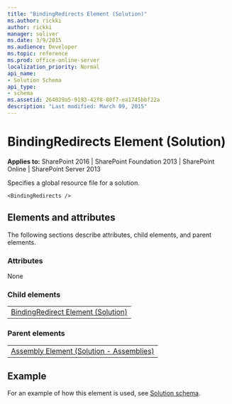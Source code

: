 ```yaml
---
title: "BindingRedirects Element (Solution)"
ms.author: rickki
author: rickki
manager: soliver
ms.date: 3/9/2015
ms.audience: Developer
ms.topic: reference
ms.prod: office-online-server
localization_priority: Normal
api_name:
- Solution Schema
api_type:
- schema
ms.assetid: 264029a5-9193-42f8-80f7-ea1745bbf22a
description: "Last modified: March 09, 2015"
---
```


# BindingRedirects Element (Solution)

 
  
 **Applies to:** SharePoint 2016 | SharePoint Foundation 2013 | SharePoint Online | SharePoint Server 2013
  
Specifies a global resource file for a solution.
  
```
<BindingRedirects />
```

## Elements and attributes

The following sections describe attributes, child elements, and parent elements.

### Attributes

None
  
### Child elements

||
|:-----|
|[BindingRedirect Element (Solution)](bindingredirect-element-solution.md)|
   
### Parent elements

||
|:-----|
|[Assembly Element (Solution - Assemblies)](assembly-element-solutionassemblies.md)|
   
## Example

For an example of how this element is used, see [Solution schema](solution-schema.md).
  

